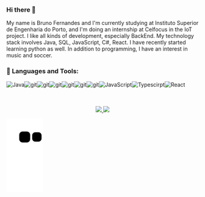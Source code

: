 ### Hi there 👋

My name is Bruno Fernandes and I'm currently studying at Instituto Superior de Engenharia do Porto, and I'm doing an internship at Celfocus in the IoT project.
I like all kinds of development, especially BackEnd.
My technology stack involves Java, SQL, JavaScript, C#, React. I have recently started learning python as well. In addition to programming, I have an interest in music and soccer.

### 🔨 Languages and Tools:
<a href="https://github.com/BrunoXRFernandes" target="_blank"><img align="left" alt="Java" height ="42px" src="https://raw.githubusercontent.com/rahul-jha98/github_readme_icons/main/language_and_tools/square/java/java.svg"></a>
<a href="https://github.com/BrunoXRFernandes" target="_blank"> <img src="https://growiz.com.br/wp-content/uploads/2020/08/kisspng-c-programming-language-logo-microsoft-visual-stud-atlas-portfolio-5b899192d7c600.1628571115357423548838.png" align="left" alt="git" height='42px'/> </a>
<a href="https://github.com/BrunoXRFernandes" target="_blank"> <img src="https://upload.wikimedia.org/wikipedia/commons/thumb/c/c3/Python-logo-notext.svg/640px-Python-logo-notext.svg.png" align="left" alt="git" height='42px'/> </a>
<a href="https://github.com/BrunoXRFernandes" target="_blank"> <img src="https://www.sqlservertutorial.net/wp-content/uploads/sql-server-tutorial.svg" align="left" alt="git" height='42px'/> </a>
<a href="https://github.com/BrunoXRFernandes" target="_blank"> <img src="https://img.techentice.com/media/2020/06/docker.png" align="left" alt="git" height='42px'/> </a>
<a href="https://github.com/BrunoXRFernandes" target="_blank"> <img src="https://gdm-catalog-fmapi-prod.imgix.net/ProductLogo/851f88d6-fa67-406e-929f-bdc0bdae0ba6.png?auto=format&q=50&fit=fill" align="left" alt="git" height='42px'/> </a>
<a href="https://github.com/BrunoXRFernandes" target="_blank"> <img src="https://miro.medium.com/max/650/1*zzvdRmHGGXONZpuQ2FeqsQ.png" align="left" alt="git" height='42px'/> </a>
<a href="https://github.com/BrunoXRFernandes" target="_blank"> <img align="left" alt="JavaScript" height ="42px"  src="https://upload.wikimedia.org/wikipedia/commons/thumb/9/99/Unofficial_JavaScript_logo_2.svg/520px-Unofficial_JavaScript_logo_2.svg.png"> </a>
<a href="https://github.com/BrunoXRFernandes" target="_blank"><img align="left" alt="Typescirpt" height ="42px" src="https://user-images.githubusercontent.com/38081852/87239831-f8f7b100-c3e9-11ea-92df-5d7c8c4458d2.png"></a>
<a href="https://github.com/BrunoXRFernandes" target="_blank"> <img align="left" alt="React" height ="42px" src="https://upload.wikimedia.org/wikipedia/commons/thumb/a/a7/React-icon.svg/1200px-React-icon.svg.png"></a>
<br>
<br>
<br>

<div align="center">
  <a href="https://github.com/rafaballerini">
  <img height="180em" src="https://github-readme-stats.vercel.app/api?username=BrunoXRFernandes&show_icons=true&theme=dark&include_all_commits=true&count_private=true"/>
  <img height="180em" src="https://github-readme-stats.vercel.app/api/top-langs/?username=BrunoXRFernandes&layout=compact&langs_count=7&theme=dark"/>
</div>


![Snake animation](https://github.com/rafaballerini/rafaballerini/blob/output/github-contribution-grid-snake.svg)
